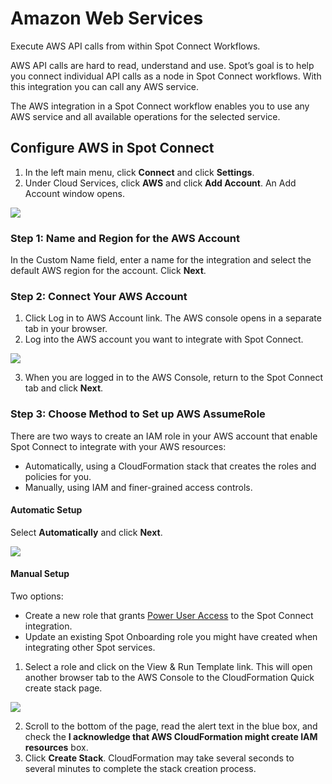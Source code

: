 # Amazon Web Services

Execute AWS API calls from within Spot Connect Workflows.

AWS API calls are hard to read, understand and use. Spot’s goal is to help you connect individual API calls as a node in Spot Connect workflows. With this integration you can call any AWS service.

The AWS integration in a Spot Connect workflow enables you to use any AWS service and all available operations for the selected service.

## Configure AWS in Spot Connect

1. In the left main menu, click **Connect** and click **Settings**.
2. Under Cloud Services, click **AWS** and click **Add Account**. An Add Account window opens.

<img src="/spot-connect/_media/aws-integration-1.png" />

### Step 1: Name and Region for the AWS Account

In the Custom Name field, enter a name for the integration and select the default AWS region for the account. Click **Next**.

### Step 2: Connect Your AWS Account

1. Click Log in to AWS Account link. The AWS console opens in a separate tab in your browser.
2. Log into the AWS account you want to integrate with Spot Connect.

<img src="/spot-connect/_media/aws-integration-2.png" />

3. When you are logged in to the AWS Console, return to the Spot Connect tab and click **Next**.

### Step 3: Choose Method to Set up AWS AssumeRole

There are two ways to create an IAM role in your AWS account that enable Spot Connect to integrate with your AWS resources:

- Automatically, using a CloudFormation stack that creates the roles and policies for you.
- Manually, using IAM and finer-grained access controls.

#### Automatic Setup

Select **Automatically** and click **Next**.

<img src="/spot-connect/_media/aws-integration-3.png" />

#### Manual Setup

Two options:

- Create a new role that grants [Power User Access](https://docs.aws.amazon.com/aws-managed-policy/latest/reference/PowerUserAccess.html) to the Spot Connect integration.
- Update an existing Spot Onboarding role you might have created when integrating other Spot services.

1. Select a role and click on the View & Run Template link. This will open another browser tab to the AWS Console to the CloudFormation Quick create stack page.

<img src="/spot-connect/_media/aws-integration-4.png" />

2. Scroll to the bottom of the page, read the alert text in the blue box, and check the **I acknowledge that AWS CloudFormation might create IAM resources** box.
3. Click **Create Stack**. CloudFormation may take several seconds to several minutes to complete the stack creation process.

